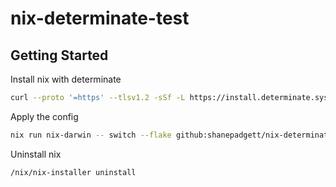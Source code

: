 # nix-determinate-test

## Getting Started

Install nix with determinate
```zsh
curl --proto '=https' --tlsv1.2 -sSf -L https://install.determinate.systems/nix | sh -s -- install --determinate --no-confirm --force
```

Apply the config
```zsh
nix run nix-darwin -- switch --flake github:shanepadgett/nix-determinate-test#default
```

Uninstall nix
```zsh
/nix/nix-installer uninstall
```
